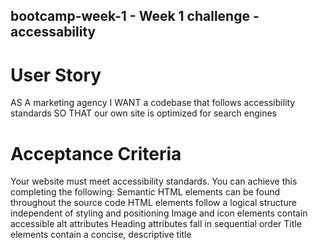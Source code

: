## bootcamp-week-1 - Week 1 challenge - accessability


# User Story

AS A marketing agency
I WANT a codebase that follows accessibility standards
SO THAT our own site is optimized for search engines


# Acceptance Criteria

Your website must meet accessibility standards. You can achieve this completing the following:
Semantic HTML elements can be found throughout the source code
HTML elements follow a logical structure independent of styling and positioning
Image and icon elements contain accessible alt attributes
Heading attributes fall in sequential order
Title elements contain a concise, descriptive title
